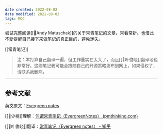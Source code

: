 ```yaml
---
date created: 2022-08-02
date modified: 2022-08-03
tags: MOC
---
```


尝试完整阅读[[🧑Andy Matuschak]]的关于常青笔记的文章，常看常新。也借此不断提醒自己接下来做笔记的真正目的，避免迷失。

[[常青笔记]]

>注：本打算自己翻译一遍，但工作量实在太大了，而且[[🧑叶俊峣]]翻译地也非常好。这则笔记我可能会跟随自己的开源策略发布到网上，如果侵权了，请联系我删除。

---

## 参考文献

英文原文：[Evergreen notes](https://notes.andymatuschak.org/z4SDCZQeRo4xFEQ8H4qrSqd68ucpgE6LU155C)

[[🧑少楠]]理解：[何谓常青笔记（EvergreenNotes） (pmthinking.com)](https://index.pmthinking.com/EvergreenNotes-0a3f82b22a654eb18ccf3e83854ec1ba)

[[🧑叶俊峣]]翻译：[常青笔记（Evergreen notes） - 知乎](https://zhuanlan.zhihu.com/p/416319260)
